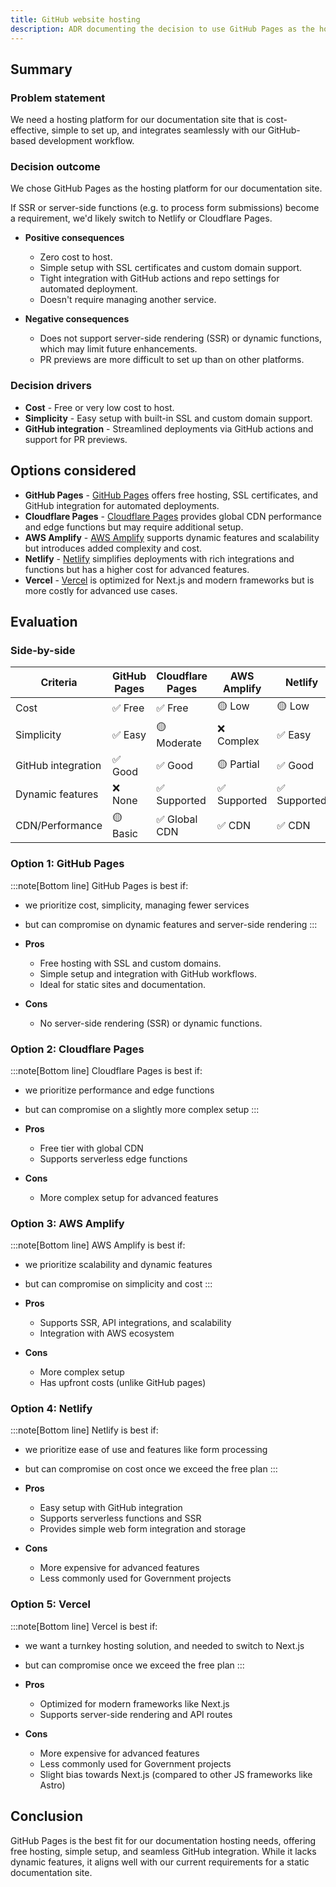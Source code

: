 ```yaml
---
title: GitHub website hosting
description: ADR documenting the decision to use GitHub Pages as the hosting platform for project documentation.
---
```


## Summary

### Problem statement

We need a hosting platform for our documentation site that is cost-effective, simple to set up, and integrates seamlessly with our GitHub-based development workflow.

### Decision outcome

We chose GitHub Pages as the hosting platform for our documentation site.

If SSR or server-side functions (e.g. to process form submissions) become a requirement, we'd likely switch to Netlify or Cloudflare Pages.

- **Positive consequences**

  - Zero cost to host.
  - Simple setup with SSL certificates and custom domain support.
  - Tight integration with GitHub actions and repo settings for automated deployment.
  - Doesn't require managing another service.

- **Negative consequences**
  - Does not support server-side rendering (SSR) or dynamic functions, which may limit future enhancements.
  - PR previews are more difficult to set up than on other platforms.

### Decision drivers

- **Cost** - Free or very low cost to host.
- **Simplicity** - Easy setup with built-in SSL and custom domain support.
- **GitHub integration** - Streamlined deployments via GitHub actions and support for PR previews.

## Options considered

- **GitHub Pages** - [GitHub Pages](https://pages.github.com/) offers free hosting, SSL certificates, and GitHub integration for automated deployments.
- **Cloudflare Pages** - [Cloudflare Pages](https://pages.cloudflare.com/) provides global CDN performance and edge functions but may require additional setup.
- **AWS Amplify** - [AWS Amplify](https://aws.amazon.com/amplify/) supports dynamic features and scalability but introduces added complexity and cost.
- **Netlify** - [Netlify](https://www.netlify.com/) simplifies deployments with rich integrations and functions but has a higher cost for advanced features.
- **Vercel** - [Vercel](https://vercel.com/) is optimized for Next.js and modern frameworks but is more costly for advanced use cases.

## Evaluation

### Side-by-side

| Criteria           | GitHub Pages | Cloudflare Pages | AWS Amplify  | Netlify      | Vercel       |
| ------------------ | ------------ | ---------------- | ------------ | ------------ | ------------ |
| Cost               | ✅ Free      | ✅ Free          | 🟡 Low       | 🟡 Low       | 🟡 Low       |
| Simplicity         | ✅ Easy      | 🟡 Moderate      | ❌ Complex   | ✅ Easy      | ✅ Easy      |
| GitHub integration | ✅ Good      | ✅ Good          | 🟡 Partial   | ✅ Good      | ✅ Good      |
| Dynamic features   | ❌ None      | ✅ Supported     | ✅ Supported | ✅ Supported | ✅ Supported |
| CDN/Performance    | 🟡 Basic     | ✅ Global CDN    | ✅ CDN       | ✅ CDN       | ✅ CDN       |

### Option 1: GitHub Pages

:::note[Bottom line]
GitHub Pages is best if:

- we prioritize cost, simplicity, managing fewer services
- but can compromise on dynamic features and server-side rendering
  :::

- **Pros**
  - Free hosting with SSL and custom domains.
  - Simple setup and integration with GitHub workflows.
  - Ideal for static sites and documentation.
- **Cons**
  - No server-side rendering (SSR) or dynamic functions.

### Option 2: Cloudflare Pages

:::note[Bottom line]
Cloudflare Pages is best if:

- we prioritize performance and edge functions
- but can compromise on a slightly more complex setup
  :::

- **Pros**
  - Free tier with global CDN
  - Supports serverless edge functions
- **Cons**
  - More complex setup for advanced features

### Option 3: AWS Amplify

:::note[Bottom line]
AWS Amplify is best if:

- we prioritize scalability and dynamic features
- but can compromise on simplicity and cost
  :::

- **Pros**
  - Supports SSR, API integrations, and scalability
  - Integration with AWS ecosystem
- **Cons**
  - More complex setup
  - Has upfront costs (unlike GitHub pages)

### Option 4: Netlify

:::note[Bottom line]
Netlify is best if:

- we prioritize ease of use and features like form processing
- but can compromise on cost once we exceed the free plan
  :::

- **Pros**
  - Easy setup with GitHub integration
  - Supports serverless functions and SSR
  - Provides simple web form integration and storage
- **Cons**
  - More expensive for advanced features
  - Less commonly used for Government projects

### Option 5: Vercel

:::note[Bottom line]
Vercel is best if:

- we want a turnkey hosting solution, and needed to switch to Next.js
- but can compromise once we exceed the free plan
  :::

- **Pros**
  - Optimized for modern frameworks like Next.js
  - Supports server-side rendering and API routes
- **Cons**
  - More expensive for advanced features
  - Less commonly used for Government projects
  - Slight bias towards Next.js (compared to other JS frameworks like Astro)

## Conclusion

GitHub Pages is the best fit for our documentation hosting needs, offering free hosting, simple setup, and seamless GitHub integration. While it lacks dynamic features, it aligns well with our current requirements for a static documentation site.
